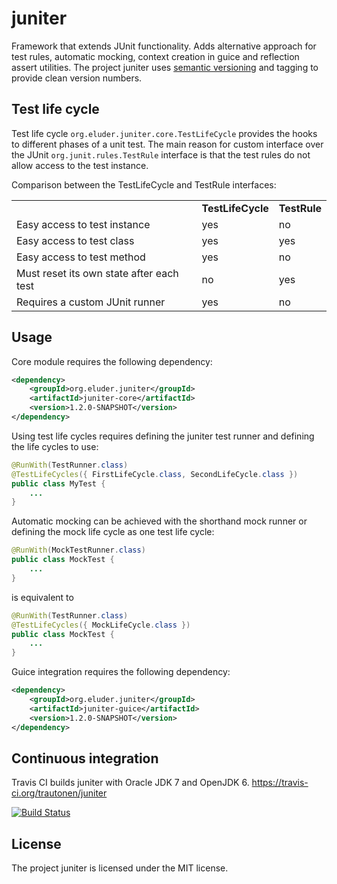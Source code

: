juniter
=======

Framework that extends JUnit functionality. Adds alternative approach for test
rules, automatic mocking, context creation in guice and reflection assert
utilities. The project juniter uses [semantic versioning](http://semver.org/)
and tagging to provide clean version numbers.

Test life cycle
---------------

Test life cycle `org.eluder.juniter.core.TestLifeCycle` provides the hooks to
different phases of a unit test. The main reason for custom interface over the
JUnit `org.junit.rules.TestRule` interface is that the test rules do not allow
access to the test instance.

Comparison between the TestLifeCycle and TestRule interfaces:

<table>
  <tr>
    <td></td>
    <td><strong>TestLifeCycle</strong></td>
    <td><strong>TestRule</strong></td>
  </tr>
  <tr>
    <td>Easy access to test instance</td>
    <td>yes</td>
    <td>no</td>
  </tr>
  <tr>
    <td>Easy access to test class</td>
    <td>yes</td>
    <td>yes</td>
  </tr>
  <tr>
    <td>Easy access to test method</td>
    <td>yes</td>
    <td>no</td>
  </tr>
  <tr>
    <td>Must reset its own state after each test</td>
    <td>no</td>
    <td>yes</td>
  </tr>
  <tr>
    <td>Requires a custom JUnit runner</td>
    <td>yes</td>
    <td>no</td>
  </tr>
</table>


Usage
-----

Core module requires the following dependency:

```xml
<dependency>
    <groupId>org.eluder.juniter</groupId>
    <artifactId>juniter-core</artifactId>
    <version>1.2.0-SNAPSHOT</version>
</dependency>
```

Using test life cycles requires defining the juniter test runner and defining
the life cycles to use:

```java
@RunWith(TestRunner.class)
@TestLifeCycles({ FirstLifeCycle.class, SecondLifeCycle.class })
public class MyTest {
    ...
}
```

Automatic mocking can be achieved with the shorthand mock runner or defining
the mock life cycle as one test life cycle:

```java
@RunWith(MockTestRunner.class)
public class MockTest {
    ...
}
```

is equivalent to

```java
@RunWith(TestRunner.class)
@TestLifeCycles({ MockLifeCycle.class })
public class MockTest {
    ...
}
```
Guice integration requires the following dependency:

```xml
<dependency>
    <groupId>org.eluder.juniter</groupId>
    <artifactId>juniter-guice</artifactId>
    <version>1.2.0-SNAPSHOT</version>
</dependency>
```


Continuous integration
----------------------

Travis CI builds juniter with Oracle JDK 7 and OpenJDK 6.
https://travis-ci.org/trautonen/juniter

[![Build Status](https://travis-ci.org/trautonen/juniter.png?branch=develop)](https://travis-ci.org/trautonen/juniter)


License
-------

The project juniter is licensed under the MIT license.
